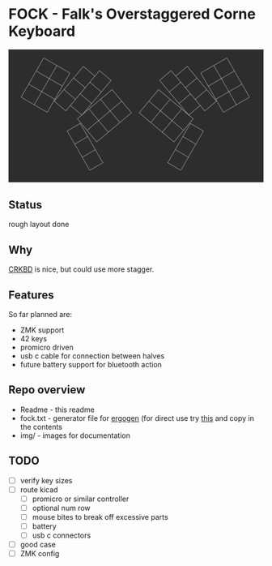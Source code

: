 # FOCK - Falk's Overstaggered Corne Keyboard

![FOCK Layout preview](img/layout-preview.png)

## Status

rough layout done

## Why

[CRKBD](https://github.com/foostan/crkbd) is nice, but could use more stagger.

## Features

So far planned are:

* ZMK support
* 42 keys
* promicro driven
* usb c cable for connection between halves
* future battery support for bluetooth action

## Repo overview

* Readme - this readme
* fock.txt - generator file for [ergogen](https://github.com/ergogen/ergogen) (for direct use try [this](https://ergogen.cache.works/) and copy in the contents
* img/ - images for documentation

## TODO

* [ ] verify key sizes
* [ ] route kicad
  * [ ] promicro or similar controller
  * [ ] optional num row
  * [ ] mouse bites to break off excessive parts
  * [ ] battery
  * [ ] usb c connectors
* [ ] good case
* [ ] ZMK config
